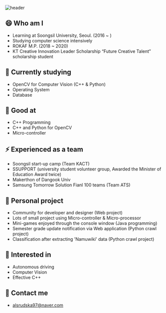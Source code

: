 ![header](https://capsule-render.vercel.app/api?type=rounded&color=#D3D3D3&height=50&section=header&text=Kyoungnam%20Min&fontColot=d6ace6&fontSize=30)

## 😄 Who am I
- Learning at Soongsil University, Seoul. (2016 ~ )
- Studying computer science intensively
- ROKAF M.P. (2018 ~ 2020)
- KT Creative Innovation Leader Scholarship “Future Creative Talent” scholarship student

## 🌱 Currently studying
- OpenCV for Computer Vision (C++ & Python)
- Operating System
- Database

## 🔭 Good at
- C++ Programming
- C++ and Python for OpenCV
- Micro-controller

## ⚡ Experienced as a team
- Soongsil start-up camp (Team KACT)
- SSUPPORT (university student volunteer group, Awarded the Minister of Education Award twice)
- Makerthon of Dangook Univ
- Samsung Tomorrow Solution Fianl 100 teams (Team ATS)

## 👯 Personal project
- Community for developer and designer (Web project)
- Lots of small project using Micro-controller & Micro-processor
- Mini-games enjoyed through the console window (Java programming)
- Semester grade update notification via Web application (Python crawl project)
- Classification after extracting 'Namuwiki' data (Python crawl project)

## 🤔 Interested in
- Autonomous driving
- Computer Vision
- Effective C++

## 💬 Contact me
- alsrudska97@naver.com


<!-- 👯 📫 How to reach me: ... -->
<!-- 😄 Pronouns: ... -->
<!-- ⚡ Fun fact: ... -->
<!-- 💬 Ask me about ... -->
